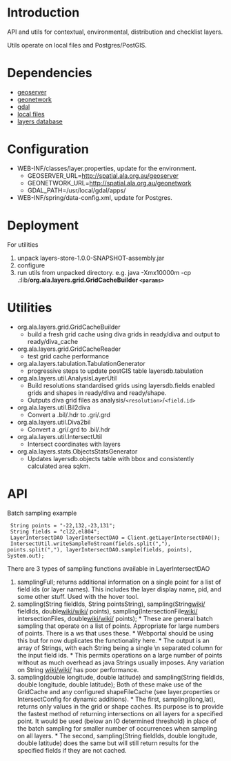 # Introduction

API and utils for contextual, environmental, distribution and checklist layers.

Utils operate on local files and Postgres/PostGIS.


# Dependencies
  * [geoserver](wiki/SystemDocumentationGeoserver)
  * [geonetwork](wiki/GeonetworkAndAnzmet)
  * [gdal](wiki/SystemDocumentation)
  * [local files](wiki/SystemDocumentationLocalFiles)
  * [layers database](wiki/SystemDocumentationLayersDB)


# Configuration
  * WEB-INF/classes/layer.properties, update for the environment.
    * GEOSERVER\_URL=http://spatial.ala.org.au/geoserver
    * GEONETWORK\_URL=http://spatial.ala.org.au/geonetwork
    * GDAL\_PATH=/usr/local/gdal/apps/
  * WEB-INF/spring/data-config.xml, update for Postgres.


# Deployment
For utilities
  1. unpack layers-store-1.0.0-SNAPSHOT-assembly.jar
  1. configure
  1. run utils from unpacked directory.  e.g. java -Xmx10000m -cp .:lib/**org.ala.layers.grid.GridCacheBuilder ` <params> `**


# Utilities
  * org.ala.layers.grid.GridCacheBuilder
    * build a fresh grid cache using diva grids in ready/diva and output to ready/diva\_cache
  * org.ala.layers.grid.GridCacheReader
    * test grid cache performance
  * org.ala.layers.tabulation.TabulationGenerator
    * progressive steps to update postGIS table layersdb.tabulation
  * org.ala.layers.util.AnalysisLayerUtil
    * Build resolutions standardised grids using layersdb.fields enabled grids and shapes in ready/diva and ready/shape.
    * Outputs diva grid files as analysis/` <resolution> `/` <field.id> `
  * org.ala.layers.util.Bil2diva
    * Convert a .bil/.hdr to .gri/.grd
  * org.ala.layers.util.Diva2bil
    * Convert a .gri/.grd to .bil/.hdr
  * org.ala.layers.util.IntersectUtil
    * Intersect coordinates with layers
  * org.ala.layers.stats.ObjectsStatsGenerator
    * Updates layersdb.objects table with bbox and consistently calculated area sqkm.


# API
Batch sampling example
```
 String points = "-22,132,-23,131";
 String fields = "cl22,el804";
 LayerIntersectDAO layerIntersectDAO = Client.getLayerIntersectDAO();
 IntersectUtil.writeSampleToStream(fields.split(","), points.split(","), layerIntersectDAO.sample(fields, points), System.out);
```

There are 3 types of sampling functions available in LayerIntersectDAO

  1. samplingFull; returns additional information on a single point for a list of field ids (or layer names).  This includes the layer display name, pid, and some other stuff.  Used with the hover tool.
  1. sampling(String fieldIds, String pointsString), sampling(String[wiki/](wiki/) fieldIds, double[wiki/](wiki/)[wiki/](wiki/) points), sampling(IntersectionFile[wiki/](wiki/) intersectionFiles, double[wiki/](wiki/)[wiki/](wiki/) points);
    * These are general batch sampling that operate on a list of points.  Appropriate for large numbers of points. There is a ws that uses these.
    * Webportal should be using this but for now duplicates the functionality here.
    * The output is an array of Strings, with each String being a single \n separated column for the input field ids.
    * This permits operations on a large number of points without as much overhead as java Strings usually imposes.  Any variation on String [wiki/](wiki/)[wiki/](wiki/) has poor performance.
  1. sampling(double longitude, double latitude) and sampling(String fieldIds, double longitude, double latitude); Both of these make use of the GridCache and any configured shapeFileCache (see layer.properties or IntersectConfig for dynamic additions).
    * The first, sampling(long,lat), returns only values in the grid or shape caches.  Its purpose is to provide the fastest method of returning intersections on all layers for a specified point.  It would be used (below an IO determined threshold) in place of the batch sampling for smaller number of occurrences when sampling on all layers.
    * The second, sampling(String fieldIds, double longitude, double latitude) does the same but will still return results for the specified fields if they are not cached.